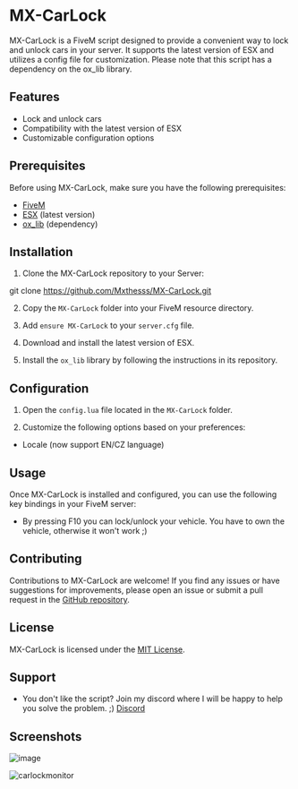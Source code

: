 # MX-CarLock

MX-CarLock is a FiveM script designed to provide a convenient way to lock and unlock cars in your server. It supports the latest version of ESX and utilizes a config file for customization. Please note that this script has a dependency on the ox_lib library.

## Features

- Lock and unlock cars
- Compatibility with the latest version of ESX
- Customizable configuration options

## Prerequisites

Before using MX-CarLock, make sure you have the following prerequisites:

- [FiveM](https://fivem.net/)
- [ESX](https://github.com/ESX-Org/es_extended) (latest version)
- [ox_lib](https://github.com/overextended/ox_lib) (dependency)

## Installation

1. Clone the MX-CarLock repository to your Server:

git clone https://github.com/Mxthesss/MX-CarLock.git

2. Copy the `MX-CarLock` folder into your FiveM resource directory.

3. Add `ensure MX-CarLock` to your `server.cfg` file.

4. Download and install the latest version of ESX.

5. Install the `ox_lib` library by following the instructions in its repository.

## Configuration

1. Open the `config.lua` file located in the `MX-CarLock` folder.

2. Customize the following options based on your preferences:

- Locale (now support EN/CZ language)

## Usage

Once MX-CarLock is installed and configured, you can use the following key bindings in your FiveM server:

- By pressing F10 you can lock/unlock your vehicle. You have to own the vehicle, otherwise it won't work ;)

## Contributing

Contributions to MX-CarLock are welcome! If you find any issues or have suggestions for improvements, please open an issue or submit a pull request in the [GitHub repository](https://github.com/Mxthesss/MX-CarLock).

## License

MX-CarLock is licensed under the [MIT License](https://opensource.org/licenses/MIT).

## Support

- You don't like the script? Join my discord where I will be happy to help you solve the problem. ;) [Discord](https://dsc.gg/mxthessdev)

## Screenshots

![image](https://github.com/Mxthesss/MX-CarLock/assets/99074840/bc22c1ab-2e8a-47b9-9fbe-0a8fdd9ffbd3)

![carlockmonitor](https://github.com/Mxthesss/MX-CarLock/assets/99074840/58910315-466e-4e53-8822-c4908bcccbc9)

